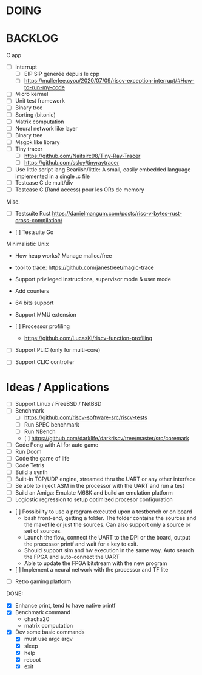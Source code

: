 # DOING

# BACKLOG

C app

- [ ] Interrupt
    - [ ] EIP SIP générée depuis le cpp
    - [ ] https://mullerlee.cyou/2020/07/09/riscv-exception-interrupt/#How-to-run-my-code
- [ ] Micro kermel
- [ ] Unit test framework
- [ ] Binary tree
- [ ] Sorting (bitonic)
- [ ] Matrix computation
- [ ] Neural network like layer
- [ ] Binary tree
- [ ] Msgpk like library 
- [ ] Tiny tracer
    - [ ] https://github.com/Naitsirc98/Tiny-Ray-Tracer
    - [ ] https://github.com/ssloy/tinyraytracer
- [ ] Use little script lang Beariish/little: A small, easily embedded language implemented in a single .c file
- [ ] Testcase C de mult/div
- [ ] Testcase C (Rand access) pour les ORs de memory

Misc.

- [ ] Testsuite Rust https://danielmangum.com/posts/risc-v-bytes-rust-cross-compilation/
- [ ] Testsuite Go



Minimalistic Unix
- How heap works? Manage malloc/free
- tool to trace: https://github.com/janestreet/magic-trace
- Support privileged instructions, supervisor mode & user mode
- Add counters
- 64 bits support
- Support MMU extension

- [ ] Processor profiling
    - https://github.com/LucasKl/riscv-function-profiling

- [ ] Support PLIC (only for multi-core)
- [ ] Support CLIC controller


# Ideas / Applications

- [ ] Support Linux / FreeBSD / NetBSD
- [ ] Benchmark
    - [ ] https://github.com/riscv-software-src/riscv-tests
    - [ ] Run SPEC benchmark
    - [ ] Run NBench
    - [ ] https://github.com/darklife/darkriscv/tree/master/src/coremark 
- [ ] Code Pong with AI for auto game
- [ ] Run Doom
- [ ] Code the game of life
- [ ] Code Tetris
- [ ] Build a synth
- [ ] Built-in TCP/UDP engine, streamed thru the UART or any other interface
- [ ] Be able to inject ASM in the processor with the UART and run a test
- [ ] Build an Amiga: Emulate M68K and build an emulation platform
- [ ] Logicstic regression to setup optimized procesor configuration
- [ ] Possibility to use a program executed upon a testbench or on board
    - bash front-end, getting a folder. The folder contains the sources and
      the makefile or just the sources. Can also support only a source or set
      of sources.
    - Launch the flow, connect the UART to the DPI or the board, output the
      processor printf and wait for a key to exit.
    - Should support sim and hw execution in the same way. Auto search the FPGA
      and auto-connect the UART
    - Able to update the FPGA bitstream with the new program
- [ ] Implement a neural network with the processor and TF lite
- [ ] Retro gaming platform

DONE:
- [X] Enhance print, tend to have native printf
- [X] Benchmark command
    - chacha20
    - matrix computation
- [X] Dev some basic commands
    - [X] must use argc argv 
    - [X] sleep
    - [X] help
    - [X] reboot
    - [X] exit
